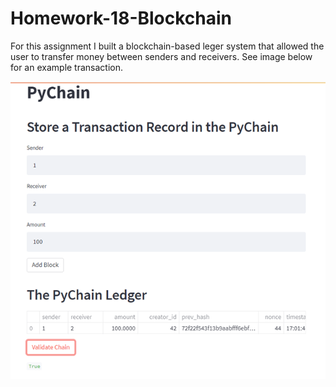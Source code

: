 # Homework-18-Blockchain

For this assignment I built a blockchain-based leger system that allowed the user to transfer money between senders and receivers. See image below for an example transaction. 

![pychain](pychain.png)

